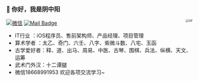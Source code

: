 ### 👋 你好，我是阴中阳
<img align="right" alt="GIF" src="https://media.giphy.com/media/iIqmM5tTjmpOB9mpbn/giphy.gif" style="zoom:50%;" />

[![微信](https://img.shields.io/badge/微信-18668991953-red.svg "微信")](https://jq.qq.com/?_wv=1027&k=58Ypj9z "微信")
[![Mail Badge](https://img.shields.io/badge/-zhao95@outlook.com-c14438?style=flat&logo=Gmail&logoColor=white&link=mailto:zhao95@outlook.com)](mailto:zhao95@outlook.com)

- IT行业 ：iOS程序员、售前架构师、产品经理、项目管理
- 算术学者 ：太乙、奇门、六壬、八字、紫微斗数、八宅、玉函
- 古学爱好者：释、道、出马、周易、中医、古琴、围棋、兵法、纵横、天文、运筹
- 武术门外汉：十二谭腿
- 微信18668991953  欢迎各项交流学习~

